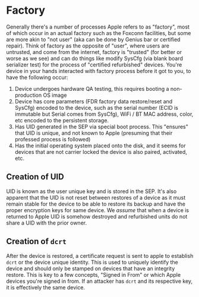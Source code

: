 # Factory

Generally there's a number of processes Apple refers to as "factory", most of which occur in an actual factory such as
the Foxconn facilities, but some are more akin to "not user" (aka can be done by Genius bar or certified repair).
Think of factory as the opposite of "user", where users are untrusted, and come from the internet, factory is
"trusted" (for better or worse as we see) and can do things like modify SysCfg (via blank board serializer test) for
the process of "certified refurbished" devices.  You're device in your hands interacted with factory process before it
got to you, to have the following occur:

1) Device undergoes hardware QA testing, this requires booting a non-production OS image
2) Device has core parameters (FDR factory data restore/reset and SysCfg) encoded to the device, such as the serial
   number (ECID is immutable but Serial comes from SysCfg), WiFi / BT MAC address, color, etc encoded to the
   persistent storage.
3) Has UID generated in the SEP via special boot process.  This "ensures" that UID is unique, and not known to
   Apple (presuming that their professed process is followed)
4) Has the initial operating system placed onto the disk, and it seems for devices that are not carrier locked the
   device is also paired, activated, etc.

## Creation of UID

UID is known as the user unique key and is stored in the SEP.  It's also apparent that the UID is not reset between
restores of a device as it must remain stable for the device to be able to restore its backup and have the proper
encryption keys for same device.  We _assume_ that when a device is returned to Apple UID is somehow destroyed
and refurbished units do not share a UID with the prior owner.

## Creation of `dcrt`

After the device is restored, a certificate request is sent to apple to establish `dcrt` or the device unique
identity.  This is used to uniquely identify the device and should only be stamped on devices that have an
integrity restore.  This is key to a few concepts, "Signed in From" or which Apple devices you're signed
in from.  If an attacker has `dcrt` and its respective key, it is effectively the same device.
